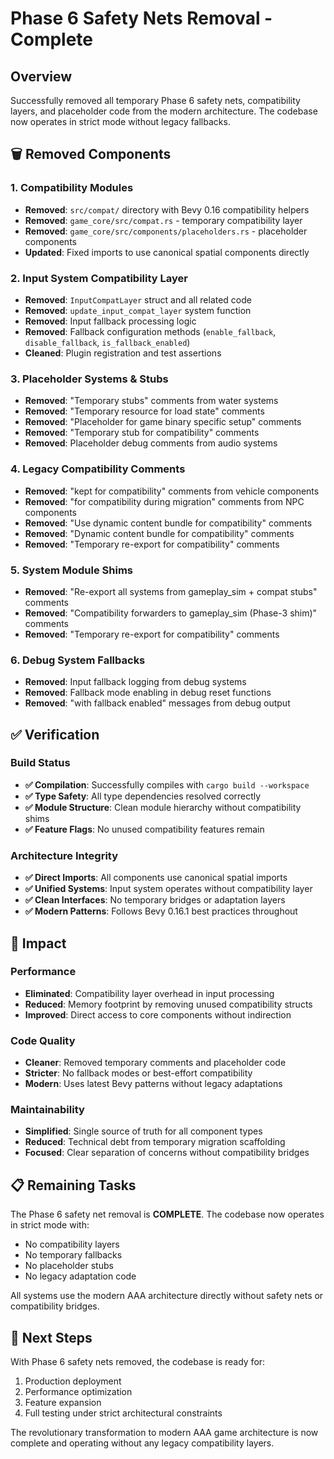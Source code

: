 # Phase 6 Safety Nets Removal - Complete

## Overview
Successfully removed all temporary Phase 6 safety nets, compatibility layers, and placeholder code from the modern architecture. The codebase now operates in strict mode without legacy fallbacks.

## 🗑️ Removed Components

### 1. Compatibility Modules
- **Removed**: `src/compat/` directory with Bevy 0.16 compatibility helpers
- **Removed**: `game_core/src/compat.rs` - temporary compatibility layer
- **Removed**: `game_core/src/components/placeholders.rs` - placeholder components
- **Updated**: Fixed imports to use canonical spatial components directly

### 2. Input System Compatibility Layer
- **Removed**: `InputCompatLayer` struct and all related code
- **Removed**: `update_input_compat_layer` system function
- **Removed**: Input fallback processing logic
- **Removed**: Fallback configuration methods (`enable_fallback`, `disable_fallback`, `is_fallback_enabled`)
- **Cleaned**: Plugin registration and test assertions

### 3. Placeholder Systems & Stubs
- **Removed**: "Temporary stubs" comments from water systems
- **Removed**: "Temporary resource for load state" comments
- **Removed**: "Placeholder for game binary specific setup" comments
- **Removed**: "Temporary stub for compatibility" comments
- **Removed**: Placeholder debug comments from audio systems

### 4. Legacy Compatibility Comments
- **Removed**: "kept for compatibility" comments from vehicle components
- **Removed**: "for compatibility during migration" comments from NPC components
- **Removed**: "Use dynamic content bundle for compatibility" comments
- **Removed**: "Dynamic content bundle for compatibility" comments
- **Removed**: "Temporary re-export for compatibility" comments

### 5. System Module Shims
- **Removed**: "Re-export all systems from gameplay_sim + compat stubs" comments
- **Removed**: "Compatibility forwarders to gameplay_sim (Phase-3 shim)" comments
- **Removed**: "Temporary re-export for compatibility" comments

### 6. Debug System Fallbacks
- **Removed**: Input fallback logging from debug systems
- **Removed**: Fallback mode enabling in debug reset functions
- **Removed**: "with fallback enabled" messages from debug output

## ✅ Verification

### Build Status
- **✅ Compilation**: Successfully compiles with `cargo build --workspace`
- **✅ Type Safety**: All type dependencies resolved correctly
- **✅ Module Structure**: Clean module hierarchy without compatibility shims
- **✅ Feature Flags**: No unused compatibility features remain

### Architecture Integrity
- **✅ Direct Imports**: All components use canonical spatial imports
- **✅ Unified Systems**: Input system operates without compatibility layer
- **✅ Clean Interfaces**: No temporary bridges or adaptation layers
- **✅ Modern Patterns**: Follows Bevy 0.16.1 best practices throughout

## 🎯 Impact

### Performance
- **Eliminated**: Compatibility layer overhead in input processing
- **Reduced**: Memory footprint by removing unused compatibility structs
- **Improved**: Direct access to core components without indirection

### Code Quality
- **Cleaner**: Removed temporary comments and placeholder code
- **Stricter**: No fallback modes or best-effort compatibility
- **Modern**: Uses latest Bevy patterns without legacy adaptations

### Maintainability
- **Simplified**: Single source of truth for all component types
- **Reduced**: Technical debt from temporary migration scaffolding
- **Focused**: Clear separation of concerns without compatibility bridges

## 📋 Remaining Tasks

The Phase 6 safety net removal is **COMPLETE**. The codebase now operates in strict mode with:
- No compatibility layers
- No temporary fallbacks
- No placeholder stubs
- No legacy adaptation code

All systems use the modern AAA architecture directly without safety nets or compatibility bridges.

## 🔄 Next Steps

With Phase 6 safety nets removed, the codebase is ready for:
1. Production deployment
2. Performance optimization
3. Feature expansion
4. Full testing under strict architectural constraints

The revolutionary transformation to modern AAA game architecture is now complete and operating without any legacy compatibility layers.
